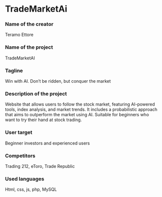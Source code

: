 # TradeMarketAi

### Name of the creator
Teramo Ettore

### Name of the project
TradeMarketAI

### Tagline
Win with AI. Don’t be ridden, but conquer the market

### Description of the project
Website that allows users to follow the stock market, featuring AI-powered tools, index analysis, and market trends. It includes a probabilistic approach that aims to outperform the market using AI. Suitable for beginners who want to try their hand at stock trading.

### User target
Beginner investors and experienced users

### Competitors
Trading 212, eToro, Trade Republic

### Used languages
Html, css, js, php, MySQL
